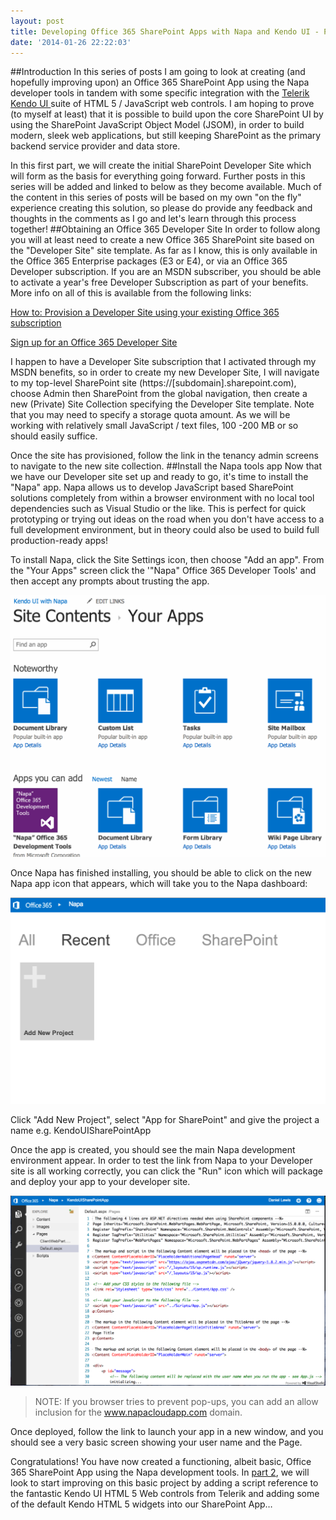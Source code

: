 ```yaml
---
layout: post
title: Developing Office 365 SharePoint Apps with Napa and Kendo UI - Part 1
date: '2014-01-26 22:22:03'
---
```


##Introduction
In this series of posts I am going to look at creating (and hopefully improving upon) an Office 365 SharePoint App using the Napa developer tools in tandem with some specific integration with the <a href="http://www.telerik.com/kendo-ui">Telerik Kendo UI </a>suite of HTML 5 / JavaScript web controls. I am hoping to prove (to myself at least) that it is possible to build upon the core SharePoint UI by using the SharePoint JavaScript Object Model (JSOM), in order to build modern, sleek web applications, but still keeping SharePoint as the primary backend service provider and data store.

In this first part, we will create the initial SharePoint Developer Site which will form as the basis for everything going forward. Further posts in this series will be added and linked to below as they become available. Much of the content in this series of posts will be based on my own "on the fly" experience creating this solution, so please do provide any feedback and thoughts in the comments as I go and let's learn through this process together!
##Obtaining an Office 365 Developer Site
In order to follow along you will at least need to create a new Office 365 SharePoint site based on the "Developer Site" site template. As far as I know, this is only available in the Office 365 Enterprise packages (E3 or E4), or via an Office 365 Developer subscription. If you are an MSDN subscriber, you should be able to activate a year's free Developer Subscription as part of your benefits. More info on all of this is available from the following links:

<a href="http://msdn.microsoft.com/en-us/library/office/jj692554.aspx">How to: Provision a Developer Site using your existing Office 365 subscription</a>

<a href="http://msdn.microsoft.com/en-us/library/office/fp179924.aspx">Sign up for an Office 365 Developer Site</a>

I happen to have a Developer Site subscription that I activated through my MSDN benefits, so in order to create my new Developer Site, I will navigate to my top-level SharePoint site (https://[subdomain].sharepoint.com), choose Admin then SharePoint from the global navigation, then create a new (Private) Site Collection specifying the Developer Site template. Note that you may need to specify a storage quota amount. As we will be working with relatively small JavaScript / text files, 100 -200 MB or so should easily suffice.

Once the site has provisioned, follow the link in the tenancy admin screens to navigate to the new site collection.
##Install the Napa tools app
Now that we have our Developer site set up and ready to go, it's time to install the "Napa" app. Napa allows us to develop JavaScript based SharePoint solutions completely from within a browser environment with no local tool dependencies such as Visual Studio or the like. This is perfect for quick prototyping or trying out ideas on the road when you don't have access to a full development environment, but in theory could also be used to build full production-ready apps!

To install Napa, click the Site Settings icon, then choose "Add an app". From the "Your Apps" screen click the '"Napa" Office 365 Developer Tools' and then accept any prompts about trusting the app.

![Your apps](/content/images/2014/Jan/your_apps.png)

Once Napa has finished installing, you should be able to click on the new Napa app icon that appears, which will take you to the Napa dashboard:

![Napa dashboard](/content/images/2014/Jan/napa_dashboard.png)

Click "Add New Project", select "App for SharePoint" and give the project a name e.g. KendoUISharePointApp

Once the app is created, you should see the main Napa development environment appear. In order to test the link from Napa to your Developer site is all working correctly, you can click the "Run" icon which will package and deploy your app to your developer site.

![Napa code view](/content/images/2014/Jan/napa_codeview.png)
>NOTE: If you browser tries to prevent pop-ups, you can add an allow inclusion for the www.napacloudapp.com domain.

Once deployed, follow the link to launch your app in a new window, and you should see a very basic screen showing your user name and the Page.

Congratulations! You have now created a functioning, albeit basic, Office 365 SharePoint App using the Napa development tools. In [part 2](/2014/02/01/developing-office-365-sharepoint-apps-with-napa-and-kendo-ui-part-2/), we will look to start improving on this basic project by adding a script reference to the fantastic Kendo UI HTML 5 Web controls from Telerik and adding some of the default Kendo HTML 5 widgets into our SharePoint App…